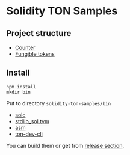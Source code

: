 # Solidity TON Samples

## Project structure

- [Counter](./counter)
- [Fungible tokens](./fungible-tokens)

## Install

```
npm install
mkdir bin
```

Put to directory `solidity-ton-samples/bin`

-   [solc](https://github.com/ton-dev-dao/TVM-Solidity-Compiler)
-   [stdlib_sol.tvm](https://github.com/ton-dev-dao/TVM-Solidity-Compiler/blob/main/lib/stdlib_sol.tvm)
-   [asm](https://github.com/ton-dev-dao/ton-dev-assembler)
-   [ton-dev-cli](https://github.com/ton-dev-dao/ton-dev-cli)

You can build them or get from [release section](https://github.com/ton-dev-dao/TVM-Solidity-Compiler/releases).
